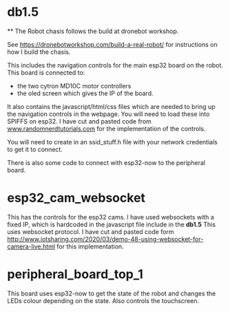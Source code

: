 

# db1.5
** The Robot chasis follows the build at dronebot workshop. 

See https://dronebotworkshop.com/build-a-real-robot/ for instructions on how I build the chasis.

This includes the navigation controls for the main esp32 board on the robot. This board is connected to:
* the two cytron MD10C motor controllers
* the oled screen which gives the IP of the board.

It also contains the javascript/html/css files which are needed to bring up the navigation controls in the webpage. You will need to load these into SPIFFS on esp32.
I have cut and pasted code from www.randomnerdtutorials.com for the implementation of the controls.

You will need to create in an ssid_stuff.h file with your network credentials to get it to connect.

There is also some code to connect with esp32-now to the peripheral board.

# esp32_cam_websocket
This has the controls for the esp32 cams. I have used websockets with a fixed IP, which is hardcoded in the javascript file include in the **db1.5**
This uses websocket protocol. I have cut and pasted code form http://www.iotsharing.com/2020/03/demo-48-using-websocket-for-camera-live.html for this implementation.

# peripheral_board_top_1

This board uses esp32-now to get the state of the robot and changes the LEDs colour depending on the state. Also controls the touchscreen.

